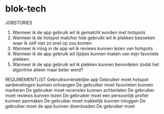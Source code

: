 # blok-tech

JOBSTORIES
1. Wanneer ik de app gebruik wil ik gematcht worden met hotspots
2. Wanneer ik de hotspot matcher heb gebruikt wil ik plekken bezoeken waar ik zelf niet zo snel op zou komen
3. Wanneer ik inlog in de app wil ik reviews kunnen lezen van hotspots
4. Wanneer ik de app gebruik wil lijstjes kunnen maken van mijn favoriete plekken.
5. Wanneer ik de app gebruik wil ik plekken kunnen beoordelen zodat het algoritme alleen maar beter word?

REQUIREMENTLIST
Gebruiksvriendelijke app
Gebruiker moet hotspot aanbevelingen kunnen ontvangen
De gebruiker moet favorieten kunnen markeren
De gebruiker moet recensies kunnen achterlaten
De gebruiker moet reviews kunnen lezen
De gebruiker moet een persoonlijk profiel kunnen aanmaken
De gebruiker moet makkelijk kunnen inloggen
De gebruiker moet de app kunnen downloaden
De gebruiker moet
